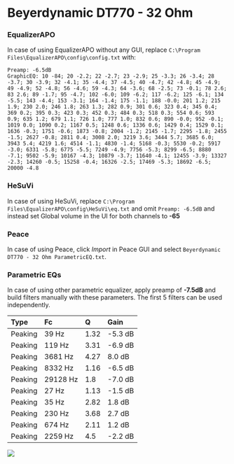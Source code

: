 # Beyerdynamic DT770 - 32 Ohm

### EqualizerAPO
In case of using EqualizerAPO without any GUI, replace `C:\Program Files\EqualizerAPO\config\config.txt`
with:
```
Preamp: -6.5dB
GraphicEQ: 10 -84; 20 -2.2; 22 -2.7; 23 -2.9; 25 -3.3; 26 -3.4; 28 -3.7; 30 -3.9; 32 -4.1; 35 -4.4; 37 -4.5; 40 -4.7; 42 -4.8; 45 -4.9; 49 -4.9; 52 -4.8; 56 -4.6; 59 -4.3; 64 -3.6; 68 -2.5; 73 -0.1; 78 2.6; 83 2.6; 89 -1.7; 95 -4.7; 102 -6.0; 109 -6.2; 117 -6.2; 125 -6.1; 134 -5.5; 143 -4.4; 153 -3.1; 164 -1.4; 175 -1.1; 188 -0.0; 201 1.2; 215 1.9; 230 2.0; 246 1.8; 263 1.3; 282 0.9; 301 0.6; 323 0.4; 345 0.4; 369 0.2; 395 0.3; 423 0.3; 452 0.3; 484 0.3; 518 0.3; 554 0.6; 593 0.9; 635 1.2; 679 1.1; 726 1.0; 777 1.0; 832 0.6; 890 -0.0; 952 -0.1; 1019 0.0; 1090 0.2; 1167 0.5; 1248 0.6; 1336 0.6; 1429 0.4; 1529 0.1; 1636 -0.3; 1751 -0.6; 1873 -0.8; 2004 -1.2; 2145 -1.7; 2295 -1.8; 2455 -1.5; 2627 -0.8; 2811 0.4; 3008 2.0; 3219 3.6; 3444 5.7; 3685 6.0; 3943 5.4; 4219 1.6; 4514 -1.1; 4830 -1.4; 5168 -0.3; 5530 -0.2; 5917 -3.0; 6331 -5.8; 6775 -5.5; 7249 -4.9; 7756 -5.3; 8299 -6.5; 8880 -7.1; 9502 -5.9; 10167 -4.3; 10879 -3.7; 11640 -4.1; 12455 -3.9; 13327 -2.3; 14260 -0.5; 15258 -0.4; 16326 -2.5; 17469 -5.3; 18692 -6.5; 20000 -4.8
```

### HeSuVi
In case of using HeSuVi, replace `C:\Program Files\EqualizerAPO\config\HeSuVi\eq.txt` and omit `Preamp:
-6.5dB` and instead set Global volume in the UI for both channels to **-65**

### Peace
In case of using Peace, click *Import* in Peace GUI and select `Beyerdynamic DT770 - 32 Ohm ParametricEQ.txt`.

### Parametric EQs
In case of using other parametric equalizer, apply preamp of **-7.5dB** and build filters manually with
these parameters. The first 5 filters can be used independently.

| Type    | Fc       |    Q | Gain    |
|:--------|:---------|:-----|:--------|
| Peaking | 39 Hz    | 1.32 | -5.3 dB |
| Peaking | 119 Hz   | 3.31 | -6.9 dB |
| Peaking | 3681 Hz  | 4.27 | 8.0 dB  |
| Peaking | 8332 Hz  | 1.16 | -6.5 dB |
| Peaking | 29128 Hz | 1.8  | -7.0 dB |
| Peaking | 27 Hz    | 1.13 | -1.5 dB |
| Peaking | 35 Hz    | 2.82 | 1.8 dB  |
| Peaking | 230 Hz   | 3.68 | 2.7 dB  |
| Peaking | 674 Hz   | 2.11 | 1.2 dB  |
| Peaking | 2259 Hz  | 4.5  | -2.2 dB |

![](https://raw.githubusercontent.com/jaakkopasanen/AutoEq/master/results/headphonecom/sbaf-serious/Beyerdynamic%20DT770%20-%2032%20Ohm/Beyerdynamic%20DT770%20-%2032%20Ohm.png)